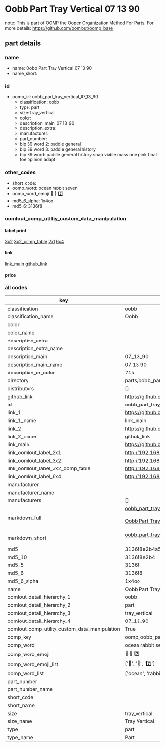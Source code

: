 # Oobb Part Tray Vertical 07 13 90  

note: This is part of OOMP the Oopen Organization Method For Parts. For more details: https://github.com/oomlout/oomp_base

##  part details





### name
* name: Oobb Part Tray Vertical 07 13 90
* name_short: 
### id
* oomp_id: oobb_part_tray_vertical_07_13_90
  * classification: oobb
  * type: part
  * size: tray_vertical
  * color: 
  * description_main: 07_13_90
  * description_extra: 
  * manufacturer: 
  * part_number: 
  * bip 39 word 2: paddle general
  * bip 39 word 3: paddle general history
  * bip 39 word: paddle general history snap viable mass one pink final toe opinion adapt

### other_codes
* short_code: 
* oomp_word: ocean rabbit seven
* oomp_word_emoji :ocean: :rabbit: :seven:
* md5_6_alpha: 1x4oo
* md5_6: 3136f8






### oomlout_oomp_utility_custom_data_manipulation
#### label print
[3x2](http://192.168.1.245:1112/?label=oomp%201x4oo)
[3x2_oomp_table](http://192.168.1.107:1112/?label=oomp%201x4oo)
[2x1](http://192.168.1.242:1112/?label=oomp%201x4oo)
[6x4](http://192.168.1.55:1112/?label=oomp%201x4oo)    

#### link

[link_main](https://github.com/oomlout/oomlout_oomp_current_version_messy/tree/main/parts/oobb_part_tray_vertical_07_13_90) [github_link](https://github.com/oomlout/oomlout_oomp_part_src/tree/main/parts/oobb_part_tray_vertical_07_13_90)                             

#### price







### all codes 
| key | value |  
| --- | --- |  
| classification | oobb |  
| classification_name | Oobb |  
| color |  |  
| color_name |  |  
| description_extra |  |  
| description_extra_name |  |  
| description_main | 07_13_90 |  
| description_main_name | 07 13 90 |  
| description_or_color | 71k |  
| directory | parts/oobb_part_tray_vertical_07_13_90 |  
| distributors | [] |  
| github_link | https://github.com/oomlout/oomlout_oomp_part_src/tree/main/parts/oobb_part_tray_vertical_07_13_90 |  
| id | oobb_part_tray_vertical_07_13_90 |  
| link_1 | https://github.com/oomlout/oomlout_oomp_current_version_messy/tree/main/parts/oobb_part_tray_vertical_07_13_90 |  
| link_1_name | link_main |  
| link_2 | https://github.com/oomlout/oomlout_oomp_part_src/tree/main/parts/oobb_part_tray_vertical_07_13_90 |  
| link_2_name | github_link |  
| link_main | https://github.com/oomlout/oomlout_oomp_current_version_messy/tree/main/parts/oobb_part_tray_vertical_07_13_90 |  
| link_oomlout_label_2x1 | http://192.168.1.242:1112/?label=oomp%201x4oo |  
| link_oomlout_label_3x2 | http://192.168.1.245:1112/?label=oomp%201x4oo |  
| link_oomlout_label_3x2_oomp_table | http://192.168.1.107:1112/?label=oomp%201x4oo |  
| link_oomlout_label_6x4 | http://192.168.1.55:1112/?label=oomp%201x4oo |  
| manufacturer |  |  
| manufacturer_name |  |  
| manufacturers | [] |  
| markdown_full | [oobb_part_tray_vertical_07_13_90](https://github.com/oomlout/oomlout_oomp_current_version_messy/tree/main/parts/oobb_part_tray_vertical_07_13_90)<br>[](https://github.com/oomlout/oomlout_oomp_current_version_messy/tree/main/parts/oobb_part_tray_vertical_07_13_90)<br>[Oobb Part Tray Vertical 07 13 90](https://github.com/oomlout/oomlout_oomp_current_version_messy/tree/main/parts/oobb_part_tray_vertical_07_13_90)<br><br> |  
| markdown_short | [oobb_part_tray_vertical_07_13_90](https://github.com/oomlout/oomlout_oomp_current_version_messy/tree/main/parts/oobb_part_tray_vertical_07_13_90)<br><br> |  
| md5 | 3136f8e2b4a513562279acd4d85834f6 |  
| md5_10 | 3136f8e2b4 |  
| md5_5 | 3136f |  
| md5_6 | 3136f8 |  
| md5_6_alpha | 1x4oo |  
| name | Oobb Part Tray Vertical 07 13 90 |  
| oomlout_detail_hierarchy_1 | oobb |  
| oomlout_detail_hierarchy_2 | part |  
| oomlout_detail_hierarchy_3 | tray_vertical |  
| oomlout_detail_hierarchy_4 | 07_13_90 |  
| oomlout_oomp_utility_custom_data_manipulation | True |  
| oomp_key | oomp_oobb_part_tray_vertical_07_13_90 |  
| oomp_word | ocean rabbit seven |  
| oomp_word_emoji | :ocean: :rabbit: :seven: |  
| oomp_word_emoji_list | [':ocean:', ':rabbit:', ':seven:'] |  
| oomp_word_list | ['ocean', 'rabbit', 'seven'] |  
| part_number |  |  
| part_number_name |  |  
| short_code |  |  
| short_name |  |  
| size | tray_vertical |  
| size_name | Tray Vertical |  
| type | part |  
| type_name | Part |  
